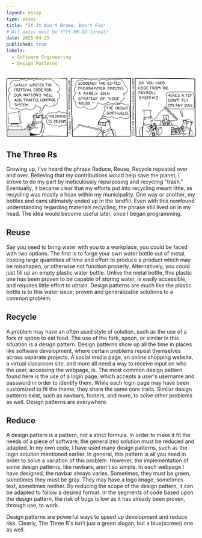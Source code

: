 ```yaml
---
layout: essay
type: essay
title: "If It Ain't Broke, Don't Fix"
# All dates must be YYYY-MM-DD format!
date: 2025-04-25
published: true
labels:
  - Software Engineering
  - Design Patterns
---
```


<img width="600px" class="rounded float-start pe-4" src="../img/broke/brokent.png">

## The Three Rs
Growing up, I've heard the phrase Reduce, Reuse, Recycle repeated over and over. Believing that my contributions would help save the planet, I strove to do my part by meticulously repurposing and recycling "trash." Eventually, it became clear that my efforts put into recycling meant little, as recycling was mostly a hoax within my municipality. One way or another, my bottles and cans ultimately ended up in the landfill. Even with this newfound understanding regarding materials recycling, the phrase still lived on in my head. The idea would become useful later, once I began programming. 

## Reuse
Say you need to bring water with you to a workplace, you could be faced with two options. The first is to forge your own water bottle out of metal, costing large quantities of time and effort to produce a product which may be misshapen, or otherwise not function properly. Alternatively, you could just fill up an empty plastic water bottle. Unlike the metal bottle, this plastic one has been proven to be capable of storing water, is easily accessible, and requires little effort to obtain. Design patterns are much like the plastic bottle is to this water issue; proven and generalizable solutions to a common problem.

## Recycle
A problem may have an often used style of solution, such as the use of a fork or spoon to eat food. The use of the fork, spoon, or similar in this situation is a design pattern. Design patterns show up all the time in places like software development, where certain problems repeat themselves across separate projects. A social media page, an online shopping website, a virtual classroom site, and more all need a way to receive input on who the user, accessing the webpage, is. The most common design pattern found here is the use of a login page, which accepts a user's username and password in order to identify them. While each login page may have been customized to fit the theme, they share the same core traits. Similar design patterns exist, such as navbars, footers, and more, to solve other problems as well. Design patterns are everywhere. 

## Reduce
A design pattern is a pattern, not a strict formula. In order to make it fit the needs of a piece of software, the generalized solution must be reduced and adapted. In my own code, I have used many design patterns, such as the login solution mentioned earlier. In general, this pattern is all you need in order to solve a variation of this problem. However, the implementation of some design patterns, like navbars, aren't so simple. In each webpage I have designed, the navbar always varies. Sometimes, they must be green, sometimes they must be gray. They may have a logo image, sometimes text, sometimes neither. By reducing the scope of the design pattern, it can be adapted to follow a desired format. In the segments of code based upon the design pattern, the risk of bugs is low as it has already been proven, through use, to work.

Design patterns are powerful ways to speed up development and reduce risk. Clearly, The Three R's isn't just a green slogan, but a blue(screen) one as well. 
